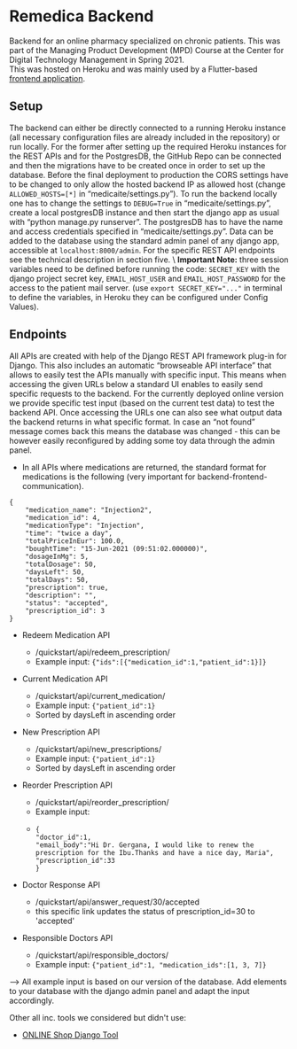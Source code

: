 # Remedica Backend
Backend for an online pharmacy specialized on chronic patients. This was part of the Managing Product Development (MPD) Course at the Center for Digital Technology Management in Spring 2021.
<br>
This was hosted on Heroku and was mainly used by a Flutter-based [frontend application](https://github.com/manoletre99/mpd_frontend).

## Setup
The backend can either be directly connected to a running Heroku instance (all necessary configuration files are already included in the repository) or run locally. For the former after setting up the required Heroku instances for the REST APIs and for the PostgresDB, the GitHub Repo can be connected and then the migrations have to be created once in order to set up the database. Before the final deployment to production the CORS settings have to be changed to only allow the hosted backend IP as allowed host (change `ALLOWED_HOSTS=[*]` in “medicaite/settings.py”). To run the backend locally one has to change the settings to `DEBUG=True` in “medicaite/settings.py”, create a local postgresDB instance and then start the django app as usual with “python manage.py runserver”. The postgresDB has to have the name and access credentials specified in “medicaite/settings.py”. Data can be added to the database using the standard admin panel of any django app, accessible at `localhost:8000/admin`. For the specific REST API endpoints see the technical description in section five. \\
**Important Note:** three session variables need to be defined before running the code: `SECRET_KEY` with the django project secret key, `EMAIL_HOST_USER` and `EMAIL_HOST_PASSWORD` for the access to the patient mail server. (use `export SECRET_KEY="..."` in terminal to define the variables, in Heroku they can be configured under Config Values). 

## Endpoints
All APIs are created with help of the Django REST API framework plug-in for Django. This also includes an automatic “browseable API interface” that allows to easily test the APIs manually with specific input. This means when accessing the given URLs below a standard UI enables to easily send specific requests to the backend. For the currently deployed online version we provide specific test input (based on the current test data) to test the backend API. Once accessing the URLs one can also see what output data the backend returns in what specific format. In case an “not found” message comes back this means the database was changed - this can be however easily reconfigured by adding some toy data through the admin panel.

* In all APIs where medications are returned, the standard format for medications is the following (very important for backend-frontend-communication).
```
{
    "medication_name": "Injection2",
    "medication_id": 4,
    "medicationType": "Injection",
    "time": "twice a day",
    "totalPriceInEur": 100.0,
    "boughtTime": "15-Jun-2021 (09:51:02.000000)",
    "dosageInMg": 5,
    "totalDosage": 50,
    "daysLeft": 50,
    "totalDays": 50,
    "prescription": true,
    "description": "",
    "status": "accepted",
    "prescription_id": 3
}

```

* Redeem Medication API
  * /quickstart/api/redeem_prescription/
  * Example input: `{"ids":[{"medication_id":1,"patient_id":1}]}`
 
* Current Medication API
  * /quickstart/api/current_medication/
  * Example input: `{"patient_id":1}`
  * Sorted by daysLeft in ascending order

* New Prescription API
  * /quickstart/api/new_prescriptions/
  * Example input: `{"patient_id":1}`
  * Sorted by daysLeft in ascending order
  
* Reorder Prescription API
  * /quickstart/api/reorder_prescription/
  * Example input:
  * ```
    {
    "doctor_id":1,
    "email_body":"Hi Dr. Gergana, I would like to renew the prescription for the Ibu.Thanks and have a nice day, Maria",
    "prescription_id":33
    }
    ```

* Doctor Response API
  * /quickstart/api/answer_request/30/accepted
   * this specific link updates the status of prescription_id=30 to 'accepted'
  
* Responsible Doctors API
  * /quickstart/api/responsible_doctors/
  * Example input: `{"patient_id":1, "medication_ids":[1, 3, 7]}`

--> All example input is based on our version of the database. Add elements to your database with the django admin panel and adapt the input accordingly.

Other all inc. tools we considered but didn't use: 
* [ONLINE Shop Django Tool](https://django-shop.readthedocs.io/en/latest/architecture.html)
